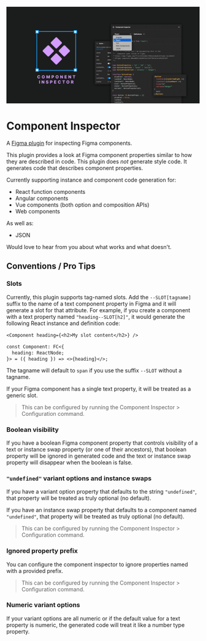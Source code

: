 ![](ComponentInspectorBanner.png)

# Component Inspector

A [Figma plugin](https://www.figma.com/community/plugin/1162860898904210114) for inspecting Figma components.

This plugin provides a look at Figma component properties similar to how they are described in code. This plugin does _not_ generate style code. It generates code that describes component properties.

Currently supporting instance and component code generation for:

- React function components
- Angular components
- Vue components (both option and composition APIs)
- Web components

As well as:

- JSON

Would love to hear from you about what works and what doesn't.

## Conventions / Pro Tips

### Slots

Currently, this plugin supports tag-named slots. Add the `--SLOT[tagname]` suffix to the name of a text component property in Figma and it will generate a slot for that attribute. For example, if you create a component with a text property named `"heading--SLOT[h2]"`, it would generate the following React instance and definition code:

```tsx
<Component heading={<h2>My slot content</h2>} />
```

```tsx
const Component: FC<{
  heading: ReactNode;
}> = ({ heading }) => <>{heading}</>;
```

The tagname will default to `span` if you use the suffix `--SLOT` without a tagname.

If your Figma component has a single text property, it will be treated as a generic slot.

> This can be configured by running the Component Inspector > Configuration command.

### Boolean visibility

If you have a boolean Figma component property that controls visibility of a text or instance swap property (or one of their ancestors), that boolean property will be ignored in generated code and the text or instance swap property will disappear when the boolean is false.

### `"undefined"` variant options and instance swaps

If you have a variant option property that defaults to the string `"undefined"`, that property will be treated as truly optional (no default).

If you have an instance swap property that defaults to a component named `"undefined"`, that property will be treated as truly optional (no default).

> This can be configured by running the Component Inspector > Configuration command.

### Ignored property prefix

You can configure the component inspector to ignore properties named with a provided prefix.

> This can be configured by running the Component Inspector > Configuration command.

### Numeric variant options

If your variant options are all numeric or if the default value for a text property is numeric, the generated code will treat it like a number type property.
